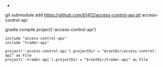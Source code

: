 * 
git submodule add https://github.com/b1412/access-control-api.git access-control-api

gradle
    compile project(':access-control-api')
    
    
    include "access-control-api"
    include "trader-api"
    
    project(':access-control-api').projectDir = "$rootDir/access-control-api" as File
    project(':trader-api').projectDir = "$rootDir/trader-api" as File
    
    

